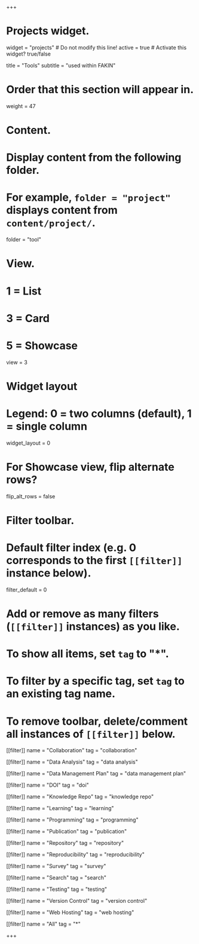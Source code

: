 +++
# Projects widget.
widget = "projects"  # Do not modify this line!
active = true  # Activate this widget? true/false

title = "Tools"
subtitle = "used within FAKIN"

# Order that this section will appear in.
weight = 47

# Content.
# Display content from the following folder.
# For example, `folder = "project"` displays content from `content/project/`.
folder = "tool"

# View.
#   1 = List
#   3 = Card
#   5 = Showcase
view = 3

# Widget layout
# Legend: 0 = two columns (default), 1 = single column
widget_layout = 0

# For Showcase view, flip alternate rows?
flip_alt_rows = false

# Filter toolbar.

# Default filter index (e.g. 0 corresponds to the first `[[filter]]` instance below).
filter_default = 0

# Add or remove as many filters (`[[filter]]` instances) as you like.
# To show all items, set `tag` to "*".
# To filter by a specific tag, set `tag` to an existing tag name.
# To remove toolbar, delete/comment all instances of `[[filter]]` below.

[[filter]]
  name = "Collaboration"
  tag = "collaboration"

[[filter]]
  name = "Data Analysis"
  tag = "data analysis"


[[filter]]
  name = "Data Management Plan"
  tag = "data management plan"

[[filter]]
  name = "DOI"
  tag = "doi"
  
[[filter]]
  name = "Knowledge Repo"
  tag = "knowledge repo"  

[[filter]]
  name = "Learning"
  tag = "learning"
  
[[filter]]
  name = "Programming"
  tag = "programming"

[[filter]]
  name = "Publication"
  tag = "publication"


[[filter]]
  name = "Repository"
  tag = "repository"
  
[[filter]]
  name = "Reproducibility"
  tag = "reproducibility"

[[filter]]
  name = "Survey"
  tag = "survey"

[[filter]]
  name = "Search"
  tag = "search"

[[filter]]
  name = "Testing"
  tag = "testing"

[[filter]]
  name = "Version Control"
  tag = "version control"
  
[[filter]]
  name = "Web Hosting"
  tag = "web hosting"

[[filter]]
  name = "All"
  tag = "*"

+++

